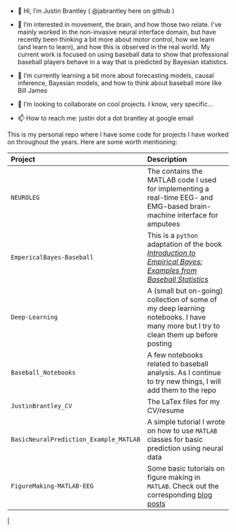 - 👋 Hi, I’m Justin Brantley ( @jabrantley here on github )

- 👀 I’m interested in movement, the brain, and how those two relate. I've mainly worked in the non-invasive neural interface domain, but have recently been thinking a bit more about motor control, how we learn (and learn to learn), and how this is observed in the real world. My current work is focused on using baseball data to show that professional baseball players behave in a way that is predicted by Bayesian statistics. 

- 🌱 I’m currently learning a bit more about forecasting models, causal inference, Bayesian models, and how to think about baseball more like Bill James

- 💞️ I’m looking to collaborate on cool projects. I know, very specific...

- 📫 How to reach me: justin dot a dot brantley at google email 

This is my personal repo where I have some code for projects I have worked on throughout the years. Here are some worth mentioning: 

| Project | Description | 
| :---    | :---        |
| `NEUROLEG` | The contains the MATLAB code I used for implementing a real-time EEG- and EMG-based brain-machine interface for amputees | 
| `EmpericalBayes-Baseball` | This is a `python` adaptation of the book [_Introduction to Empirical Bayes: Examples from Baseball Statistics_](https://drob.gumroad.com/l/empirical-bayes) |
| `Deep-Learning` | A (small but on-going) collection of some of my deep learning notebooks. I have many more but I try to clean them up before posting |
| `Baseball_Notebooks` | A few notebooks related to baseball analysis. As I continue to try new things, I will add them to the repo | 
| `JustinBrantley_CV` | The LaTex files for my CV/resume |
| `BasicNeuralPrediction_Example_MATLAB` | A simple tutorial I wrote on how to use `MATLAB` classes for basic prediction using neural data |
| `FigureMaking-MATLAB-EEG` | Some basic tutorials on figure making in `MATLAB`. Check out the corresponding [blog posts](https://jabrantley.github.io/year-archive/) |
|



<!---
jabrantley/jabrantley is a ✨ special ✨ repository because its `README.md` (this file) appears on your GitHub profile.
You can click the Preview link to take a look at your changes.
--->
